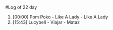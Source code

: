 #Log of 22 day

1. [00:00] Pom Poko - Like A Lady - Like A Lady
1. [15:43] Lucybell - Viajar - Mataz
